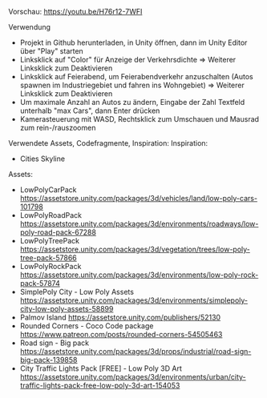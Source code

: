 Vorschau: https://youtu.be/H76r12-7WFI

Verwendung
- Projekt in Github herunterladen, in Unity öffnen, dann im Unity Editor über "Play" starten
- Linksklick auf "Color" für Anzeige der Verkehrsdichte
=> Weiterer Linksklick zum Deaktivieren
- Linksklick auf Feierabend, um Feierabendverkehr anzuschalten (Autos spawnen im Industriegebiet und fahren ins Wohngebiet)
=> Weiterer Linksklick zum Deaktivieren
- Um maximale Anzahl an Autos zu ändern, Eingabe der Zahl Textfeld unterhalb "max Cars", dann Enter drücken
- Kamerasteuerung mit WASD, Rechtsklick zum Umschauen und Mausrad zum rein-/rauszoomen

Verwendete Assets, Codefragmente, Inspiration:
Inspiration: 
- Cities Skyline

Assets:
- LowPolyCarPack https://assetstore.unity.com/packages/3d/vehicles/land/low-poly-cars-101798
- LowPolyRoadPack https://assetstore.unity.com/packages/3d/environments/roadways/low-poly-road-pack-67288
- LowPolyTreePack https://assetstore.unity.com/packages/3d/vegetation/trees/low-poly-tree-pack-57866
- LowPolyRockPack https://assetstore.unity.com/packages/3d/environments/low-poly-rock-pack-57874
- SimplePoly City - Low Poly Assets https://assetstore.unity.com/packages/3d/environments/simplepoly-city-low-poly-assets-58899
- Palmov Island https://assetstore.unity.com/publishers/52130
- Rounded Corners - Coco Code package https://www.patreon.com/posts/rounded-corners-54505463
- Road sign - Big pack https://assetstore.unity.com/packages/3d/props/industrial/road-sign-big-pack-139858
- City Traffic Lights Pack [FREE] - Low Poly 3D Art https://assetstore.unity.com/packages/3d/environments/urban/city-traffic-lights-pack-free-low-poly-3d-art-154053

